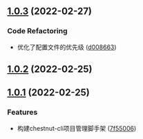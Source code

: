 ## [1.0.3](https://github.com/ChestnutChina/chestnut-cli/compare/1.0.2...1.0.3) (2022-02-27)


### Code Refactoring

* 优化了配置文件的优先级 ([d008663](https://github.com/ChestnutChina/chestnut-cli/commit/d008663e4c38643885bccdb6209e95eee1bb8141))


## [1.0.2](https://github.com/ChestnutChina/chestnut-cli/compare/1.0.1...1.0.2) (2022-02-25)


## [1.0.1](https://github.com/ChestnutChina/chestnut-cli/compare/7f55006705de5fe2a82a3cff57fe423f4ee0e870...1.0.1) (2022-02-25)


### Features

* 构建chestnut-cli项目管理脚手架 ([7f55006](https://github.com/ChestnutChina/chestnut-cli/commit/7f55006705de5fe2a82a3cff57fe423f4ee0e870))


